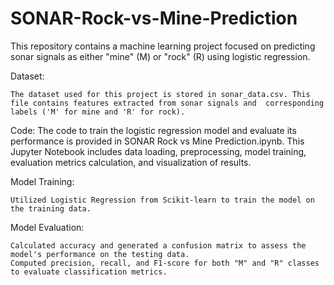 # SONAR-Rock-vs-Mine-Prediction
This repository contains a machine learning project focused on predicting sonar signals as either "mine" (M) or "rock" (R) using logistic regression.

Dataset:

    The dataset used for this project is stored in sonar_data.csv. This file contains features extracted from sonar signals and  corresponding labels ('M' for mine and 'R' for rock).

Code: 
    The code to train the logistic regression model and evaluate its performance is provided in SONAR Rock vs Mine Prediction.ipynb. This Jupyter Notebook includes data loading, preprocessing, model training, evaluation metrics calculation, and visualization of results.

Model Training:

    Utilized Logistic Regression from Scikit-learn to train the model on the training data.

Model Evaluation:

    Calculated accuracy and generated a confusion matrix to assess the model's performance on the testing data.
    Computed precision, recall, and F1-score for both "M" and "R" classes to evaluate classification metrics.
